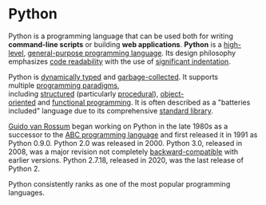 # Python

Python is a programming language that can be used both for writing **command-line scripts** or building **web applications**.
**Python** is a [high-level](https://en.wikipedia.org/wiki/High-level_programming_language "High-level programming language"), [general-purpose programming language](https://en.wikipedia.org/wiki/General-purpose_programming_language "General-purpose programming language"). Its design philosophy emphasizes [code readability](https://en.wikipedia.org/wiki/Code_readability "Code readability") with the use of [significant indentation](https://en.wikipedia.org/wiki/Off-side_rule "Off-side rule").

Python is [dynamically typed](https://en.wikipedia.org/wiki/Type_system#DYNAMIC "Type system") and [garbage-collected](https://en.wikipedia.org/wiki/Garbage_collection_(computer_science) "Garbage collection (computer science)"). It supports multiple [programming paradigms](https://en.wikipedia.org/wiki/Programming_paradigm "Programming paradigm"), including [structured](https://en.wikipedia.org/wiki/Structured_programming "Structured programming") (particularly [procedural](https://en.wikipedia.org/wiki/Procedural_programming "Procedural programming")), [object-oriented](https://en.wikipedia.org/wiki/Object-oriented_programming "Object-oriented programming") and [functional programming](https://en.wikipedia.org/wiki/Functional_programming "Functional programming"). It is often described as a "batteries included" language due to its comprehensive [standard library](https://en.wikipedia.org/wiki/Standard_library "Standard library").

[Guido van Rossum](https://en.wikipedia.org/wiki/Guido_van_Rossum "Guido van Rossum") began working on Python in the late 1980s as a successor to the [ABC programming language](https://en.wikipedia.org/wiki/ABC_(programming_language) "ABC (programming language)") and first released it in 1991 as Python 0.9.0. Python 2.0 was released in 2000. Python 3.0, released in 2008, was a major revision not completely [backward-compatible](https://en.wikipedia.org/wiki/Backward_compatibility "Backward compatibility") with earlier versions. Python 2.7.18, released in 2020, was the last release of Python 2.

Python consistently ranks as one of the most popular programming languages.
